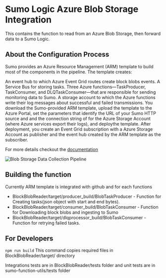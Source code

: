 # Sumo Logic Azure Blob Storage Integration
This contains the function to read from an Azure Blob Storage, then forward data to a Sumo Logic.

## About the Configuration Process
Sumo provides an Azure Resource Management (ARM) template to build most of the components in the pipeline. The template creates:

An event hub to which Azure Event Grid routes create block blobs events.
A Service Bus for storing tasks.
Three Azure functions—TaskProducer, TaskConsumer, and DLQTaskConsumer—that are responsible for sending monitoring data to Sumo.
A storage account to which the Azure functions write their log messages about successful and failed transmissions.
You download the Sumo-provided ARM template, upload the template to the Azure Portal, set the parameters that identify the URL of your Sumo HTTP source and and the connection string of for the Azure Storage Account (where Azure services export their logs), and deploythe template. After deployment, you create an Event Grid subscription with a Azure Storage Account as publisher and the event hub created by the ARM template as the subscriber.

For more details checkout the [documentation](https://help.sumologic.com/Send-Data/Collect-from-Other-Data-Sources/Azure_Blob_Storage/Collect_Logs_from_Azure_Blob_Storage)

![Blob Storage Data Collection Pipeline](https://s3.amazonaws.com/appdev-cloudformation-templates/AzureBlobStorageCollection.png)

## Building the function
Currently ARM template is integrated with github and for each functions
* BlockBlobReader/target/producer_build/BlobTaskProducer - Function for Creating tasks(json object with start and end bytes).
* BlockBlobReader/target/consumer_build/BlobTaskConsumer - Function for Downloading block blobs and ingesting to Sumo
* BlockBlobReader/target/dlqprocessor_build/BlobTaskConsumer -  Function for retrying failed tasks.

## For Developers
`npm run build`
This command copies required files in BlockBlobReader/target/ directory

Integrations tests are in BlockBlobReader/tests folder and unit tests are in sumo-function-utils/tests folder
